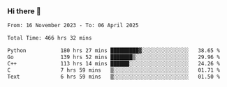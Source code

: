 ### Hi there 👋

<!--
**floyiac/floyiac** is a ✨ _special_ ✨ repository because its `README.md` (this file) appears on your GitHub profile.

Here are some ideas to get you started:

- 🔭 I’m currently working on ...
- 🌱 I’m currently learning ...
- 👯 I’m looking to collaborate on ...
- 🤔 I’m looking for help with ...
- 💬 Ask me about ...
- 📫 How to reach me: ...
- 😄 Pronouns: ...
- ⚡ Fun fact: ...
-->

<!--START_SECTION:waka-->

```txt
From: 16 November 2023 - To: 06 April 2025

Total Time: 466 hrs 32 mins

Python           180 hrs 27 mins █████████▓░░░░░░░░░░░░░░░   38.65 %
Go               139 hrs 52 mins ███████▒░░░░░░░░░░░░░░░░░   29.96 %
C++              113 hrs 14 mins ██████░░░░░░░░░░░░░░░░░░░   24.26 %
C                7 hrs 59 mins   ▒░░░░░░░░░░░░░░░░░░░░░░░░   01.71 %
Text             6 hrs 59 mins   ▒░░░░░░░░░░░░░░░░░░░░░░░░   01.50 %
```

<!--END_SECTION:waka-->
